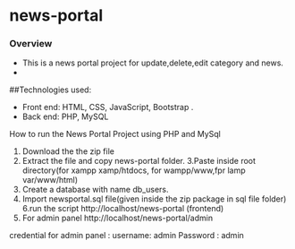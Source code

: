 # news-portal

### Overview
- This is a news portal project for update,delete,edit category and news. 
- 
##Technologies used:

- Front end: HTML, CSS, JavaScript, Bootstrap .
- Back end: PHP, MySQL

How to run the News Portal Project using PHP and MySql

1. Download the the zip file
2. Extract the file and copy news-portal folder.
3.Paste inside root directory(for xampp xamp/htdocs, for wampp/www,fpr lamp var/www/html)
4. Create a database with name db_users.
5. Import newsportal.sql file(given inside the zip package in sql file folder)
6.run the script http://localhost/news-portal (frontend)
7. For admin panel  http://localhost/news-portal/admin

credential for admin panel :
username: admin
Password : admin

